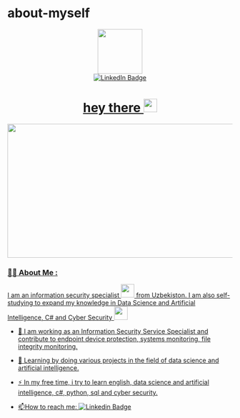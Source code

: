 # about-myself

<div id="header" align="center">
  <img src="https://i.giphy.com/media/v1.Y2lkPTc5MGI3NjExd3gzMHM1bDl6b3Brb3lhbGRpY3p6MGNjem93eW1kaTF2YXR6Z2xzdSZlcD12MV9pbnRlcm5hbF9naWZfYnlfaWQmY3Q9cw/jdPMeyv9rn0hZHh8n9/giphy.gif" width="100"/>
</div>

<div id="badges" align="center">
  <a href="https://www.linkedin.com/in/rashidxon-yusupjanov-2b3769288?utm_source=share&utm_campaign=share_via&utm_content=profile&utm_medium=android_app">
    <img src="https://img.shields.io/badge/LinkedIn-blue?style=plastic&logo=linkedin&logoColor=white" alt="LinkedIn Badge"/>
</div>

<div id="social" align="center">
  <img src="https://komarev.com/ghpvc/?username=iMan0405&style=flat-square&color=brightgreen" alt=""/>
</div>

<h1 align="center">
  hey there
  <img src="https://media.giphy.com/media/hvRJCLFzcasrR4ia7z/giphy.gif" width="30px"/>
</h1>

<div align="center">
  <img src="https://media.giphy.com/media/dWesBcTLavkZuG35MI/giphy.gif" width="600" height="300"/>
</div>

### :woman_technologist: About Me :
I am an information security specialist <img src="https://i.giphy.com/media/v1.Y2lkPTc5MGI3NjExeHhra2hmODl5ODYzMXZlcWVwc3RydTR4eGpjMW9ldDBtc2R1YWp0aiZlcD12MV9pbnRlcm5hbF9naWZfYnlfaWQmY3Q9Zw/gHPOb1fEVWu5GHL2tk/giphy.gif" width="30"> from Uzbekiston.
I am also self-studying to expand my knowledge in Data Science and Artificial Intelligence, C# and Cyber ​​Security <img src="https://i.giphy.com/media/v1.Y2lkPTc5MGI3NjExcGQ0dDZvenUxY25wdXc1MTRuN2pqeXZmcWxoMTg3ZTQwN2xnYzh3cyZlcD12MV9pbnRlcm5hbF9naWZfYnlfaWQmY3Q9Zw/xSOiV4VkBFNM9RzBM7/giphy-downsized-large.gif" width="30">

- :telescope: I am working as an Information Security Service Specialist and contribute to endpoint device protection, systems monitoring, file integrity monitoring.

- :seedling: Learning by doing various projects in the field of data science and artificial intelligence.

- :zap: In my free time, i try to learn english, data science and artificial intelligence, c#, python, sql and cyber security.

- :mailbox:How to reach me: [![Linkedin Badge](https://img.shields.io/badge/-Abdurashid-blue?style=flat&logo=Linkedin&logoColor=white)](https://www.linkedin.com/in/rashidxon-yusupjanov-2b3769288?utm_source=share&utm_campaign=share_via&utm_content=profile&utm_medium=android_app)
